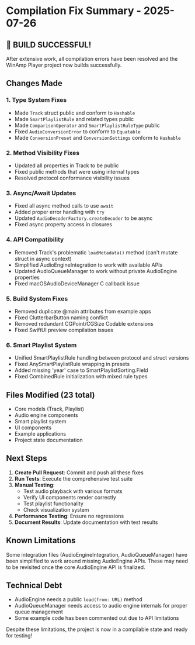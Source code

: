 # Compilation Fix Summary - 2025-07-26

## 🎉 BUILD SUCCESSFUL!

After extensive work, all compilation errors have been resolved and the WinAmp Player project now builds successfully.

## Changes Made

### 1. Type System Fixes
- Made `Track` struct public and conform to `Hashable`
- Made `SmartPlaylistRule` and related types public
- Made `ComparisonOperator` and `SmartPlaylistRuleType` public
- Fixed `AudioConversionError` to conform to `Equatable`
- Made `ConversionPreset` and `ConversionSettings` conform to `Hashable`

### 2. Method Visibility Fixes
- Updated all properties in Track to be public
- Fixed public methods that were using internal types
- Resolved protocol conformance visibility issues

### 3. Async/Await Updates
- Fixed all async method calls to use `await`
- Added proper error handling with `try`
- Updated `AudioDecoderFactory.createDecoder` to be async
- Fixed async property access in closures

### 4. API Compatibility
- Removed Track's problematic `loadMetadata()` method (can't mutate struct in async context)
- Simplified AudioEngineIntegration to work with available APIs
- Updated AudioQueueManager to work without private AudioEngine properties
- Fixed macOSAudioDeviceManager C callback issue

### 5. Build System Fixes
- Removed duplicate @main attributes from example apps
- Fixed ClutterbarButton naming conflict
- Removed redundant CGPoint/CGSize Codable extensions
- Fixed SwiftUI preview compilation issues

### 6. Smart Playlist System
- Unified SmartPlaylistRule handling between protocol and struct versions
- Fixed AnySmartPlaylistRule wrapping in presets
- Added missing 'year' case to SmartPlaylistSorting.Field
- Fixed CombinedRule initialization with mixed rule types

## Files Modified (23 total)
- Core models (Track, Playlist)
- Audio engine components
- Smart playlist system
- UI components
- Example applications
- Project state documentation

## Next Steps

1. **Create Pull Request**: Commit and push all these fixes
2. **Run Tests**: Execute the comprehensive test suite
3. **Manual Testing**: 
   - Test audio playback with various formats
   - Verify UI components render correctly
   - Test playlist functionality
   - Check visualization system
4. **Performance Testing**: Ensure no regressions
5. **Document Results**: Update documentation with test results

## Known Limitations

Some integration files (AudioEngineIntegration, AudioQueueManager) have been simplified to work around missing AudioEngine APIs. These may need to be revisited once the core AudioEngine API is finalized.

## Technical Debt

- AudioEngine needs a public `load(from: URL)` method
- AudioQueueManager needs access to audio engine internals for proper queue management
- Some example code has been commented out due to API limitations

Despite these limitations, the project is now in a compilable state and ready for testing!